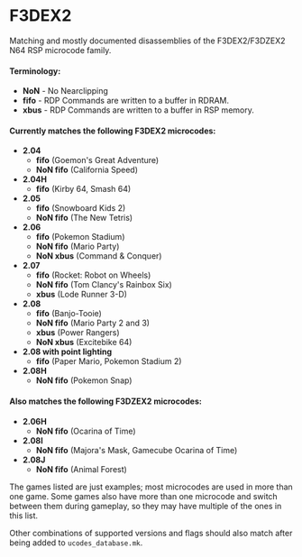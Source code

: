 # F3DEX2
Matching and mostly documented disassemblies of the F3DEX2/F3DZEX2 N64 RSP microcode family.

#### Terminology:
* **NoN** - No Nearclipping
* **fifo** - RDP Commands are written to a buffer in RDRAM.
* **xbus** - RDP Commands are written to a buffer in RSP memory.

#### Currently matches the following F3DEX2 microcodes:
* **2.04**
  * **fifo** (Goemon's Great Adventure)
  * **NoN fifo** (California Speed)
* **2.04H**
  * **fifo** (Kirby 64, Smash 64)
* **2.05**
  * **fifo** (Snowboard Kids 2)
  * **NoN fifo** (The New Tetris)
* **2.06**
  * **fifo** (Pokemon Stadium)
  * **NoN fifo** (Mario Party)
  * **NoN xbus** (Command & Conquer)
* **2.07**
  * **fifo** (Rocket: Robot on Wheels)
  * **NoN fifo** (Tom Clancy's Rainbox Six)
  * **xbus** (Lode Runner 3-D)
* **2.08**
  * **fifo** (Banjo-Tooie)
  * **NoN fifo** (Mario Party 2 and 3)
  * **xbus** (Power Rangers)
  * **NoN xbus** (Excitebike 64)
* **2.08 with point lighting**
  * **fifo** (Paper Mario, Pokemon Stadium 2)
* **2.08H**
  * **NoN fifo** (Pokemon Snap)

#### Also matches the following F3DZEX2 microcodes:
* **2.06H**
    * **NoN fifo** (Ocarina of Time)
* **2.08I**
    * **NoN fifo** (Majora's Mask, Gamecube Ocarina of Time)
* **2.08J**
    * **NoN fifo** (Animal Forest)

The games listed are just examples; most microcodes are used in more than one game. Some games also have more than one microcode and switch between them during gameplay, so they may have multiple of the ones in this list.

Other combinations of supported versions and flags should also match after being added to `ucodes_database.mk`.
